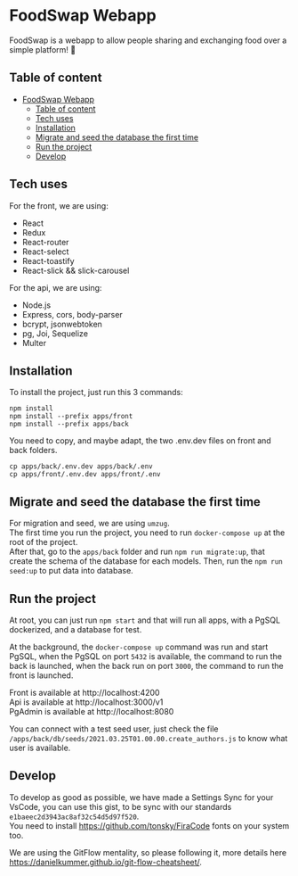 FoodSwap Webapp
================

FoodSwap is a webapp to allow people sharing and exchanging food over a simple platform! 🍰

## Table of content

- [FoodSwap Webapp](#foodswap-webapp)
  - [Table of content](#table-of-content)
  - [Tech uses](#tech-uses)
  - [Installation](#installation)
  - [Migrate and seed the database the first time](#migrate-and-seed-the-database-the-first-time)
  - [Run the project](#run-the-project)
  - [Develop](#develop)

## Tech uses

For the front, we are using:
  - React
  - Redux
  - React-router
  - React-select
  - React-toastify
  - React-slick && slick-carousel

For the api, we are using:
  - Node.js
  - Express, cors, body-parser
  - bcrypt, jsonwebtoken
  - pg, Joi, Sequelize
  - Multer

## Installation

To install the project, just run this 3 commands:

```
npm install
npm install --prefix apps/front
npm install --prefix apps/back
```

You need to copy, and maybe adapt, the two .env.dev files on front and back folders.

```
cp apps/back/.env.dev apps/back/.env
cp apps/front/.env.dev apps/front/.env
```

## Migrate and seed the database the first time
For migration and seed, we are using `umzug`.     
The first time you run the project, you need to run `docker-compose up` at the root of the project.     
After that, go to the `apps/back` folder and run `npm run migrate:up`, that create the schema of the database for each models. Then, run the `npm run seed:up` to put data into database.

## Run the project

At root, you can just run `npm start` and that will run all apps, with a PgSQL dockerized, and a database for test.

At the background, the `docker-compose up` command was run and start PgSQL, when
the PgSQL on port `5432` is available, the command to run the back is launched, when the back run on port `3000`, the command to run the front is launched.

Front is available at http://localhost:4200     
Api is available at http://localhost:3000/v1     
PgAdmin is available at http://localhost:8080     

You can connect with a test seed user, just check the file `/apps/back/db/seeds/2021.03.25T01.00.00.create_authors.js` to know what user is available.
## Develop

To develop as good as possible, we have made a Settings Sync for your VsCode, you can use this gist, to be sync with our standards `e1baeec2d3943ac8af32c54d5d97f520`.    
You need to install https://github.com/tonsky/FiraCode fonts on your system too.

We are using the GitFlow mentality, so please following it, more details here https://danielkummer.github.io/git-flow-cheatsheet/.
